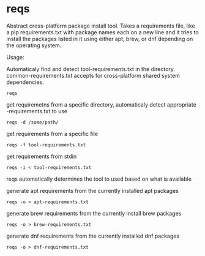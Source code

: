 # reqs

Abstract cross-platform package install tool.  Takes a requirements file, like a pip requirements.txt with package names each on a new line and it tries to install the packages listed in it using either apt, brew, or dnf depending on the operating system.

Usage:

Automaticaly find and detect tool-requirements.txt in the directory.  common-requirements.txt accepts for cross-platform shared system dependencies.
```
reqs
```

get requiremetns from a specific directory, automaticaly detect appropriate <system-tool>-requirements.txt to use
```
reqs -d /some/path/
```

get requirements from a specific file
```
reqs -f tool-requirements.txt
```

get requirements from stdin
```
reqs -i < tool-requirements.txt
```


reqs automatically determines the tool to used based on what is available

generate apt requirements from the currently installed apt packages
```
reqs -o > apt-requirements.txt
```


generate brew requirements from the currently install brew packages
```
reqs -o > brew-requirements.txt
```


generate dnf requirements from the currently installed dnf packages
```
reqs -o > dnf-requirements.txt
```
